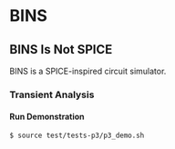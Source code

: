 # BINS
## BINS Is Not SPICE
BINS is a SPICE-inspired circuit simulator.

### Transient Analysis
#### Run Demonstration
    $ source test/tests-p3/p3_demo.sh
